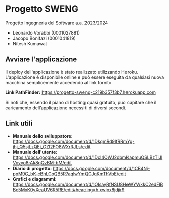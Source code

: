 # Progetto SWENG

 Progetto Ingegneria del Software a.a. 2023/2024
 - Leonardo Vorabbi (0001027881)
 - Jacopo Bonifazi (0001041819)
 - Nitesh Kumawat 
 

## Avviare l'applicazione

Il deploy dell'applicazione è stato realizzato utilizzando Heroku. L'applicazione è disponibile online e può essere eseguita da qualsiasi nuova macchina semplicemente accedendo al link fornito. 

**Link PathFinder:**
https://progetto-sweng-c219b357f3b7.herokuapp.com

Si noti che, essendo il piano di hosting quasi gratuito, può capitare che il caricamento dell’applicazione necessiti di diversi secondi.

## Link utili

- **Manuale dello sviluppatore:** https://docs.google.com/document/d/1DkqmRd9IfRRmYg-jhj_Q5sjLzQEj_GZI2FO8WXrRJLs/edit
- **Manuale dell'utente:** https://docs.google.com/document/d/1DcI4OWJ2dbmKapmuQSLBzTiJIVoyyo8rAk8qQzBM-bM/edit
- **Diario di progetto:** https://docs.google.com/document/d/1CB4Nj-ppM9G_bK-cBhLCoQB5R7aqlwYmQCJqKmThVbE/edit
- **Grafici e diagrammi:** https://docs.google.com/document/d/1OIsayRfNSU8HeWYWkkC2edFlBBc5MxK0yXeaUV6R5RE/edit#heading=h.xwipx8jdjir9

